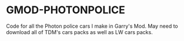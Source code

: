 # GMOD-PHOTONPOLICE
Code for all the Photon police cars I make in Garry's Mod. May need to download all of TDM's cars packs as well as LW cars packs.

